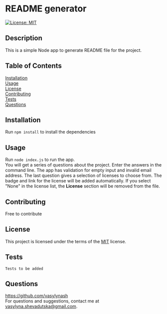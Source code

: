 # README generator
  [![License: MIT](https://img.shields.io/badge/License-MIT-yellow.svg)](https://opensource.org/licenses/MIT)

  ## Description
  This is a simple Node app to generate README file for the project.

  ## Table of Contents
  [Installation](#installation)  
    [Usage](#usage)  
    [License](#license)  
    [Contributing](#contributing)  
    [Tests](#tests)  
    [Questions](#questions)  

  ## Installation
  Run ```npm install``` to install the dependencies

  ## Usage
  Run ```node index.js``` to run the app.  
  You will get a series of questions about the project. Enter the answers in the command line. The app has validation for empty input and invalid email address. The last question gives a selection of licenses to choose from. The badge and link for the license will be added automatically. If you select "None" in the license list, the **License** section will be removed from the file.

  ## Contributing
  Free to contribute

  ## License
  This project is licensed under the terms of the [MIT](https://opensource.org/licenses/MIT) license.

  ## Tests
  ```Tests to be added```

  ## Questions
  https://github.com/vasylynash  
  For questions and suggestions, contact me at vasylyna.shevadutska@gmail.com.
